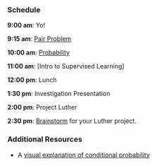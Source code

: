 
### Schedule

**9:00 am**: Yo!

**9:15 am**: [Pair Problem](pair.md)

**10:00 am**: [Probability](intro_to_probability.ipynb)

**11:00 am**: [Intro to Supervised Learning]

**12:00 pm**: Lunch

**1:30 pm**: Investigation Presentation

**2:00 pm**: Project Luther

**2:30 pm**: [Brainstorm](../../projects/02-luther/Brainstorming_Guide.md) for your Luther project.



### Additional Resources

 * A [visual explanation of conditional probability](http://setosa.io/conditional/)
